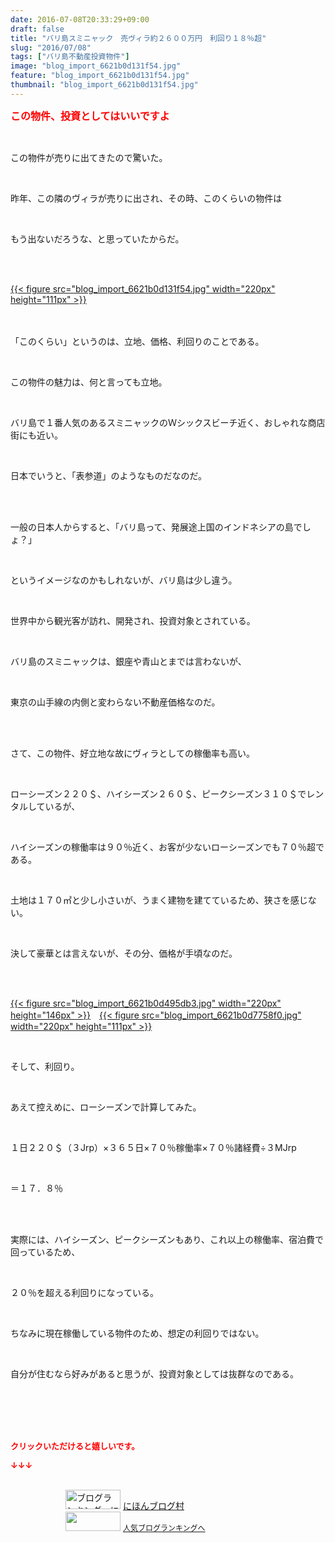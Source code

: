 ```yaml
---
date: 2016-07-08T20:33:29+09:00
draft: false
title: "バリ島スミニャック　売ヴィラ約２６００万円　利回り１８％超"
slug: "2016/07/08"
tags: ["バリ島不動産投資物件"]
image: "blog_import_6621b0d131f54.jpg"
feature: "blog_import_6621b0d131f54.jpg"
thumbnail: "blog_import_6621b0d131f54.jpg"
---
```

<p><font color="#ff0000" size="3"><strong>この物件、投資としてはいいですよ</strong></font></p><br/><p>この物件が売りに出てきたので驚いた。</p><br/><p>昨年、この隣のヴィラが売りに出され、その時、このくらいの物件は</p><br/><p>もう出ないだろうな、と思っていたからだ。</p><br/><p><br/><a href="blog_import_6621b0d2b781e.jpg">{{< figure src="blog_import_6621b0d131f54.jpg" width="220px" height="111px" >}}</a><br/><br/></p><p><br/>「このくらい」というのは、立地、価格、利回りのことである。</p><br/><p>この物件の魅力は、何と言っても立地。</p><br/><p>バリ島で１番人気のあるスミニャックのＷシックスビーチ近く、おしゃれな商店街にも近い。</p><br/><p>日本でいうと、「表参道」のようなものだなのだ。</p><br/><br/><p>一般の日本人からすると、「バリ島って、発展途上国のインドネシアの島でしょ？」</p><br/><p>というイメージなのかもしれないが、バリ島は少し違う。</p><br/><p>世界中から観光客が訪れ、開発され、投資対象とされている。</p><br/><p>バリ島のスミニャックは、銀座や青山とまでは言わないが、</p><br/><p>東京の山手線の内側と変わらない不動産価格なのだ。</p><br/><p><br/>さて、この物件、好立地な故にヴィラとしての稼働率も高い。</p><br/><p>ローシーズン２２０＄、ハイシーズン２６０＄、ピークシーズン３１０＄でレンタルしているが、</p><br/><p>ハイシーズンの稼働率は９０％近く、お客が少ないローシーズンでも７０％超である。</p><p><br/></p><p>土地は１７０㎡と少し小さいが、うまく建物を建てているため、狭さを感じない。</p><br/><p>決して豪華とは言えないが、その分、価格が手頃なのだ。</p><br/><p><br/><a href="blog_import_6621b0d6054bc.jpg">{{< figure src="blog_import_6621b0d495db3.jpg" width="220px" height="146px" >}}</a>　<a href="blog_import_6621b0d8dc158.jpg">{{< figure src="blog_import_6621b0d7758f0.jpg" width="220px" height="111px" >}}</a><br/></p><p><br/></p><p>そして、利回り。</p><br/><p>あえて控えめに、ローシーズンで計算してみた。</p><br/><p>１日２２０＄（３Jrp）×３６５日×７０％稼働率×７０％諸経費÷３MJrp</p><br/><p>＝１７．８％</p><br/><br/><p>実際には、ハイシーズン、ピークシーズンもあり、これ以上の稼働率、宿泊費で回っているため、</p><br/><p>２０％を超える利回りになっている。</p><br/><p>ちなみに現在稼働している物件のため、想定の利回りではない。</p><br/><p>自分が住むなら好みがあると思うが、投資対象としては抜群なのである。</p><br/><br/><br/><br/><p><font color="#ff0000" size="2"><strong>クリックいただけると嬉しいです。<br/></strong></font></p><p><font color="#ff0000" size="2"><strong>↓↓↓</strong></font></p><p><br/><a href="ranking.html" target="_blank"><img border="0" alt="ブログランキング・にほんブログ村へ" src="data:image/svg+xml;charset=utf-8,%3Csvg%20xmlns%3D%22http%3A%2F%2Fwww.w3.org%2F2000%2Fsvg%22%20title%3D%22Placeholder%20for%20Images%22%20role%3D%22presentation%22%20viewBox%3D%220%200%2088%2031%22%20%2F%3E" width="88" height="31" data-src="https://img-proxy.blog-video.jp/images?url=http%3A%2F%2Fwww.blogmura.com%2Fimg%2Fwww88_31.gif" style="aspect-ratio: auto 88 / 31;"/><noscript><img border="0" alt="ブログランキング・にほんブログ村へ" src="https://img-proxy.blog-video.jp/images?url=http%3A%2F%2Fwww.blogmura.com%2Fimg%2Fwww88_31.gif" width="88" height="31"></noscript></a> <a href="ranking.html" target="_blank">にほんブログ村</a> <br/><a title="人気ブログランキングへ" href="link.php?1804582"><img border="0" src="data:image/svg+xml;charset=utf-8,%3Csvg%20xmlns%3D%22http%3A%2F%2Fwww.w3.org%2F2000%2Fsvg%22%20title%3D%22Placeholder%20for%20Images%22%20role%3D%22presentation%22%20viewBox%3D%220%200%2088%2031%22%20%2F%3E" width="88" height="31" data-src="https://blog.with2.net/img/banner/banner_22.gif" style="aspect-ratio: auto 88 / 31;"/><noscript><img border="0" src="https://blog.with2.net/img/banner/banner_22.gif" width="88" height="31"></noscript></a> <a style="FONT-SIZE: 12px" href="link.php?1804582">人気ブログランキングへ</a> </p>

